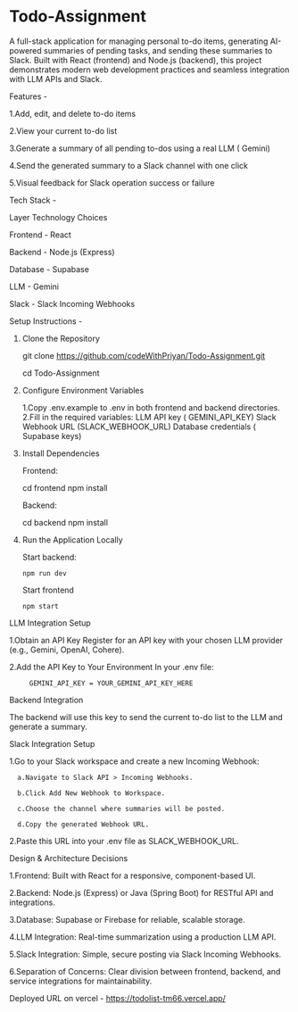 # Todo-Assignment

A full-stack application for managing personal to-do items, generating AI-powered summaries of pending tasks, and sending these summaries to Slack. Built with React (frontend) and Node.js (backend), this project demonstrates modern web development practices and seamless integration with LLM APIs and Slack.

Features -

  1.Add, edit, and delete to-do items
  
  2.View your current to-do list
  
  3.Generate a summary of all pending to-dos using a real LLM ( Gemini)
  
  4.Send the generated summary to a Slack channel with one click
  
  5.Visual feedback for Slack operation success or failure

Tech Stack -

Layer	Technology Choices

Frontend -	React

Backend -	Node.js (Express) 

Database -	Supabase

LLM -	Gemini

Slack -	Slack Incoming Webhooks

Setup Instructions -

1. Clone the Repository
   
   git clone https://github.com/codeWithPriyan/Todo-Assignment.git
   
   cd Todo-Assignment

3. Configure Environment Variables

    1.Copy .env.example to .env in both frontend and backend directories.
    2.Fill in the required variables:
       LLM API key ( GEMINI_API_KEY)
       Slack Webhook URL (SLACK_WEBHOOK_URL)
       Database credentials ( Supabase keys)

4. Install Dependencies

   Frontend:
   
     cd frontend
     npm install

   Backend:
   
     cd backend
     npm install

5. Run the Application Locally

    Start backend:

       npm run dev
      
    Start frontend 

       npm start
   



LLM Integration Setup

   1.Obtain an API Key
      Register for an API key with your chosen LLM provider (e.g., Gemini, OpenAI, Cohere).

   2.Add the API Key to Your Environment
      In your .env file:
      
         GEMINI_API_KEY = YOUR_GEMINI_API_KEY_HERE
Backend Integration

The backend will use this key to send the current to-do list to the LLM and generate a summary.



Slack Integration Setup

  1.Go to your Slack workspace and create a new Incoming Webhook:
  
      a.Navigate to Slack API > Incoming Webhooks.
      
      b.Click Add New Webhook to Workspace.
      
      c.Choose the channel where summaries will be posted.
      
      d.Copy the generated Webhook URL.
      
  2.Paste this URL into your .env file as SLACK_WEBHOOK_URL.


Design & Architecture Decisions

  1.Frontend: Built with React for a responsive, component-based UI.
  
  2.Backend: Node.js (Express) or Java (Spring Boot) for RESTful API and integrations.
  
  3.Database: Supabase or Firebase for reliable, scalable storage.
  
  4.LLM Integration: Real-time summarization using a production LLM API.
  
  5.Slack Integration: Simple, secure posting via Slack Incoming Webhooks.
  
  6.Separation of Concerns: Clear division between frontend, backend, and service integrations for maintainability.

Deployed URL on vercel - https://todolist-tm66.vercel.app/
   

